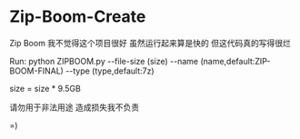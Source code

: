 # Zip-Boom-Create
Zip Boom 
我不觉得这个项目很好
虽然运行起来算是快的
但这代码真的写得很烂

Run:
python ZIPBOOM.py --file-size (size) --name (name,default:ZIP-BOOM-FINAL) --type (type,default:7z) 

size = size * 9.5GB

请勿用于非法用途
造成损失我不负责

=)
